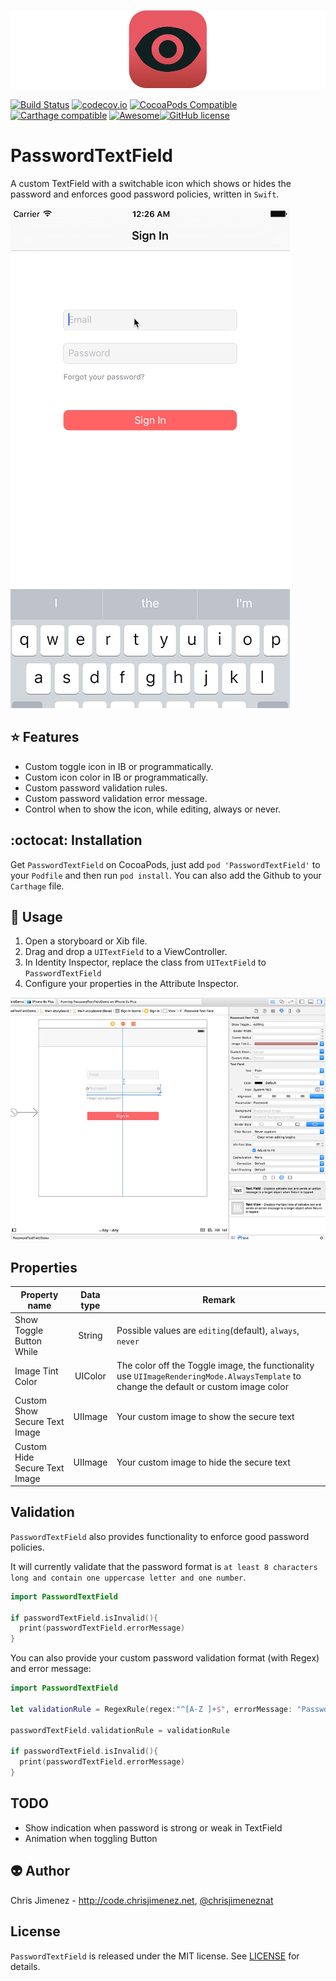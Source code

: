 ![PasswordTextFieldBanner](/Art/passwordTextFieldBanner.png)

[![Build Status](https://travis-ci.org/PiXeL16/PasswordTextField.svg?branch=master)](https://travis-ci.org/PiXeL16/PasswordTextField/) [![codecov.io](https://codecov.io/github/PiXeL16/PasswordTextField/coverage.svg?branch=master)](https://codecov.io/github/PiXeL16/PasswordTextField?branch=master) [![CocoaPods Compatible](https://img.shields.io/cocoapods/v/PasswordTextField.svg)](https://img.shields.io/cocoapods/v/PasswordTextField.svg) [![Carthage compatible](https://img.shields.io/badge/Carthage-compatible-4BC51D.svg?style=flat)](https://github.com/Carthage/Carthage)
[![Awesome](https://cdn.rawgit.com/sindresorhus/awesome/d7305f38d29fed78fa85652e3a63e154dd8e8829/media/badge.svg)](https://github.com/sindresorhus/awesome)[![GitHub license](https://img.shields.io/badge/license-MIT-blue.svg)](https://raw.githubusercontent.com/PiXeL16/PasswordTextField/master/LICENSE)

# PasswordTextField
A custom TextField with a switchable icon which shows or hides the password and enforces good password policies,  written in `Swift`.

![PasswordTextFieldGif](/Web/PasswordTextField.gif)


:star: Features
---
* Custom toggle icon in IB or programmatically.
* Custom icon color in IB or programmatically.
* Custom password validation rules.
* Custom password validation error message.
* Control when to show the icon, while editing, always or never.

:octocat: Installation
---
Get `PasswordTextField` on CocoaPods, just add `pod 'PasswordTextField'` to your `Podfile` and then run `pod install`. You can also add the Github to your `Carthage` file.

:metal: Usage
---
1. Open a storyboard or Xib file.
2. Drag and drop a `UITextField` to a ViewController.
3. In Identity Inspector, replace the class from `UITextField` to `PasswordTextField`
4. Configure your properties in the Attribute Inspector.

![Screenshot](Web/storyboardScreenshot.png)

## Properties

| Property name | Data type | Remark |
| ------------- |:-------------:| ----- |
| Show Toggle Button While | String | Possible values are `editing`(default), `always`, `never` |
| Image Tint Color | UIColor | The color off the Toggle image, the functionality use `UIImageRenderingMode.AlwaysTemplate` to change the default or custom image color|
|Custom Show Secure Text Image| UIImage| Your custom image to show the secure text|
|Custom Hide Secure Text Image| UIImage| Your custom image to hide the secure text|

## Validation

`PasswordTextField` also provides functionality to enforce good password policies.

It will currently validate that the password format is `at least 8 characters long and contain one uppercase letter and one number`.

```swift
import PasswordTextField

if passwordTextField.isInvalid(){
  print(passwordTextField.errorMessage)
}
```

You can also provide your custom password validation format (with Regex) and error message:

```swift
import PasswordTextField

let validationRule = RegexRule(regex:"^[A-Z ]+$", errorMessage: "Password must contain only uppercase letters")

passwordTextField.validationRule = validationRule

if passwordTextField.isInvalid(){
  print(passwordTextField.errorMessage)
}
```

TODO
-----
* Show indication when password is strong or weak in TextField
* Animation when toggling Button



:alien: Author
------
Chris Jimenez - http://code.chrisjimenez.net, [@chrisjimeneznat](http://twitter.com/chrisjimeneznat)

## License
`PasswordTextField` is released under the MIT license. See [LICENSE](https://github.com/pixel16/PasswordTextField/blob/master/LICENSE) for details.

